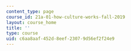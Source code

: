 ```yaml
---
content_type: page
course_id: 21a-01-how-culture-works-fall-2019
layout: course_home
title: ''
type: course
uid: c6aa8aaf-452d-8eef-2307-9d56ef2f24e9
---
```

